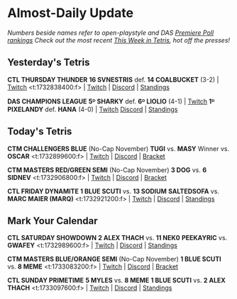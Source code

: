 # Almost-Daily Update
*Numbers beside names refer to open-playstyle and DAS [Premiere Poll rankings](https://docs.google.com/document/d/1Mmn24edltEMq6vdxZxhIAfyUS6F5SwlqIuQ6OmnVsi8/edit?tab=t.0)*
*Check out the most recent [This Week in Tetris](https://www.thisweekintetris.com/2024/11/this-week-in-tetris-october-29-november.html), hot off the presses!*
## Yesterday's Tetris
**CTL THURSDAY THUNDER**
**16 SVNESTRIS** def. **14 COALBUCKET** (3-2) | [Twitch](https://www.twitch.tv/videos/2313517384?t=00h10m24s)
<t:1732838400:f> | [Twitch](https://www.twitch.tv/classictetrisleague) | [Discord](https://discord.com/invite/enhance) | [Standings](https://ctlscoreboard.herokuapp.com)

**DAS CHAMPIONS LEAGUE**
**5ᴰ SHARKY** def. **6ᴰ LIOLIO** (4-1) | [Twitch](https://www.twitch.tv/videos/2313369341?t=00h09m21s)
**1ᴰ PIXELANDY** def. **HANA** (4-0) | [Twitch](https://www.twitch.tv/videos/2311986429?t=01h01m53s)
[Discord](https://discord.gg/WQ2pQXZa3X) | [Standings](https://docs.google.com/spreadsheets/d/1nEN0MAbueG36UDkpfUsPZEmAMuKif6IcLAmJ8iZhCe8/edit?gid=681352137#gid=681352137)

## Today's Tetris
**CTM CHALLENGERS BLUE** (No-Cap November)
**TUGI** vs. **MASY**
Winner vs. **OSCAR**
<t:1732899600:f> | [Twitch](https://twitch.tv/monthlytetris) | [Discord](https://go.ctm.gg/discord) | [Bracket](https://go.ctm.gg/event/ctm-november-2024/challengers-circuit/)

**CTM MASTERS RED/GREEN SEMI** (No-Cap November)
**3 DOG** vs. **6 SIDNEV**
<t:1732906800:f> | [Twitch](https://twitch.tv/monthlytetris) | [Discord](https://go.ctm.gg/discord) | [Bracket](https://go.ctm.gg/event/ctm-november-2024/challengers-circuit/)

**CTL FRIDAY DYNAMITE**
**1 BLUE SCUTI** vs. **13 SODIUM**
**SALTEDSOFA** vs. **MARC MAIER (MARQ)**
<t:1732921200:f> | [Twitch](https://www.twitch.tv/classictetrisleague) | [Discord](https://discord.com/invite/enhance) | [Standings](https://ctlscoreboard.herokuapp.com)

## Mark Your Calendar
**CTL SATURDAY SHOWDOWN**
**2 ALEX THACH** vs. **11 NEK0**
**PEEKAYRIC** vs. **GWAFEY**
<t:1732989600:f> | [Twitch](https://www.twitch.tv/classictetrisleague) | [Discord](https://discord.com/invite/enhance) | [Standings](https://ctlscoreboard.herokuapp.com)

**CTM MASTERS BLUE/ORANGE SEMI** (No-Cap November)
**1 BLUE SCUTI** vs. **8 MEME**
<t:1733083200:f> | [Twitch](https://twitch.tv/monthlytetris) | [Discord](https://go.ctm.gg/discord) | [Bracket](https://go.ctm.gg/event/ctm-november-2024/challengers-circuit/)

**CTL SUNDAY PRIMETIME**
**5 MYLES** vs. **8 MEME**
**1 BLUE SCUTI** vs. **2 ALEX THACH**
<t:1733097600:f> | [Twitch](https://www.twitch.tv/classictetrisleague) | [Discord](https://discord.com/invite/enhance) | [Standings](https://ctlscoreboard.herokuapp.com)